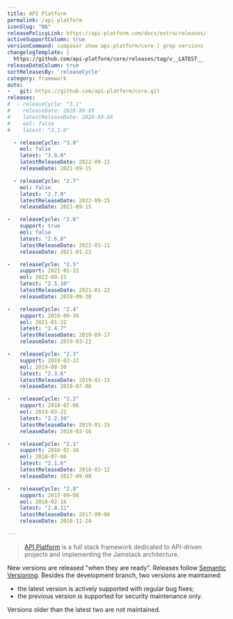 ```yaml
---
title: API Platform
permalink: /api-platform
iconSlug: "NA"
releasePolicyLink: https://api-platform.com/docs/extra/releases/
activeSupportColumn: true
versionCommand: composer show api-platform/core | grep versions
changelogTemplate: |
  https://github.com/api-platform/core/releases/tag/v__LATEST__
releaseDateColumn: true
sortReleasesBy: 'releaseCycle'
category: framework
auto:
-   git: https://github.com/api-platform/core.git
releases:
#  - releaseCycle: "3.1"
#    releaseDate: 202X-XX-XX
#    latestReleaseDate: 202X-XX-XX
#    eol: false
#    latest: "3.1.0"

  - releaseCycle: "3.0"
    eol: false
    latest: "3.0.0"
    latestReleaseDate: 2022-09-15
    releaseDate: 2021-09-15

  - releaseCycle: "2.7"
    eol: false
    latest: "2.7.0"
    latestReleaseDate: 2022-09-15
    releaseDate: 2021-09-15

-   releaseCycle: "2.6"
    support: true
    eol: false
    latest: "2.6.8"
    latestReleaseDate: 2022-01-11
    releaseDate: 2021-01-22

-   releaseCycle: "2.5"
    support: 2021-01-22
    eol: 2022-09-15
    latest: "2.5.10"
    latestReleaseDate: 2021-01-22
    releaseDate: 2019-09-30

-   releaseCycle: "2.4"
    support: 2019-09-30
    eol: 2021-01-22
    latest: "2.4.7"
    latestReleaseDate: 2019-09-17
    releaseDate: 2019-03-22

-   releaseCycle: "2.3"
    support: 2019-03-22
    eol: 2019-09-30
    latest: "2.3.6"
    latestReleaseDate: 2019-01-15
    releaseDate: 2018-07-06

-   releaseCycle: "2.2"
    support: 2018-07-06
    eol: 2019-03-22
    latest: "2.2.10"
    latestReleaseDate: 2019-01-15
    releaseDate: 2018-02-16

-   releaseCycle: "2.1"
    support: 2018-02-16
    eol: 2018-07-06
    latest: "2.1.6"
    latestReleaseDate: 2018-02-12
    releaseDate: 2017-09-08

-   releaseCycle: "2.0"
    support: 2017-09-08
    eol: 2018-02-16
    latest: "2.0.11"
    latestReleaseDate: 2017-09-08
    releaseDate: 2016-11-24

---
```


> [API Platform](https://api-platform.com/) is a full stack framework dedicated to API-driven projects and implementing the Jamstack architecture.

New versions are released "when they are ready". Releases follow [Semantic Versioning](https://semver.org/). Besides the development branch, two versions are maintained:

- the latest version is actively supported with regular bug fixes;
- the previous version is supported for security maintenance only.

Versions older than the latest two are not maintained.
